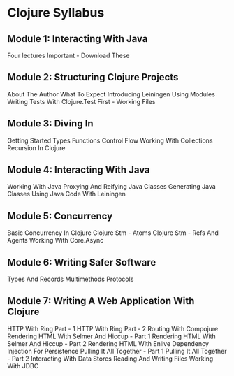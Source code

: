 # Clojure Syllabus

## Module 1: Interacting With Java
Four lectures
Important - Download These

## Module 2: Structuring Clojure Projects
About The Author
What To Expect
Introducing Leiningen
Using Modules
Writing Tests With Clojure.Test
First - Working Files

## Module 3: Diving In
Getting Started
Types
Functions
Control Flow
Working With Collections
Recursion In Clojure

## Module 4: Interacting With Java
Working With Java
Proxying And Reifying Java Classes
Generating Java Classes
Using Java Code With Leiningen

## Module 5: Concurrency
Basic Concurrency In Clojure
Clojure Stm - Atoms
Clojure Stm - Refs And Agents
Working With Core.Async

## Module 6: Writing Safer Software
Types And Records
Multimethods
Protocols

## Module 7: Writing A Web Application With Clojure
HTTP With Ring Part - 1
HTTP With Ring Part - 2
Routing With Compojure
Rendering HTML With Selmer And Hiccup - Part 1
Rendering HTML With Selmer And Hiccup - Part 2
Rendering HTML With Enlive
Dependency Injection For Persistence
Pulling It All Together - Part 1
Pulling It All Together - Part 2
Interacting With Data Stores
Reading And Writing Files
Working With JDBC
